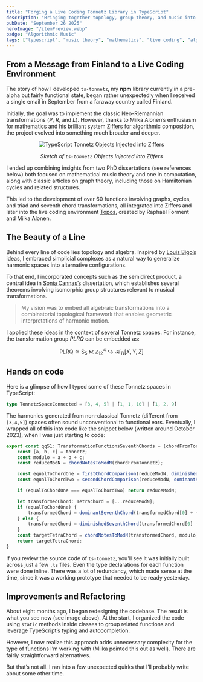 ```yaml
---
title: "Forging a Live Coding Tonnetz Library in TypeScript"
description: "Bringing together topology, group theory, and music into Ziffers and the interactive live coding environment Topos."
pubDate: "September 26 2025"
heroImage: "/itemPreview.webp"
badge: "Algorithmic Music"
tags: ["typescript", "music theory", "mathematics", "live coding", "algorithmic composition", "tonnetz"]
---
```


## From a Message from Finland to a Live Coding Environment

The story of how I developed `ts-tonnetz`, my **npm** library currently in a pre-alpha but fairly functional state, began rather unexpectedly when I received a single email in September from a faraway country called Finland.

Initially, the goal was to implement the classic Neo-Riemannian transformations ($P$, $R$, and $L$). However, thanks to Miika Alonen’s enthusiasm for mathematics and his brilliant system  <a href="https://topos.live/#ziffers_basics" target="_blank" rel="noopener noreferrer">Ziffers</a> for algorithmic composition, the project evolved into something much broader and deeper.

<div align="center">
  <img src="/svg-ggb/blog-tstonnetz-1.svg" alt="TypeScript Tonnetz Objects Injected into Ziffers" class="w-[98%]" />
  <p><em>Sketch of <code>ts-tonnetz</code> Objects Injected into Ziffers</em></p>
</div>

I ended up combining insights from two PhD dissertations (see references below) both focused on mathematical music theory and one in computation, along with classic articles on graph theory, including those on Hamiltonian cycles and related structures.

This led to the development of over 60 functions involving graphs, cycles, and triad and seventh chord transformations, all integrated into Ziffers and later into the live coding environment <a href="https://topos.live/#ziffers_tonnetz/" target="_blank" rel="noopener noreferrer">Topos</a>, created by Raphaël Forment and Miika Alonen.

## The Beauty of a Line

Behind every line of code lies topology and algebra. Inspired by  <a href=" https://theses.hal.science/tel-01326827" target="_blank" rel="noopener noreferrer">Louis Bigo’s</a> ideas, I embraced simplicial complexes as a natural way to generalize harmonic spaces into alternative configurations.

To that end, I incorporated concepts such as the semidirect product, a central idea in <a href="https://theses.hal.science/tel-02179522" target="_blank" rel="noopener noreferrer">Sonia Cannas’s</a>  dissertation, which establishes several theorems involving isomorphic group structures relevant to musical transformations.

> My vision was to embed all algebraic transformations into a combinatorial topological framework that enables geometric interpretations of harmonic motion.

I applied these ideas in the context of several Tonnetz spaces. For instance, the transformation group $PLRQ$ can be embedded as:

$$
\textrm{PLRQ} \cong \textrm{S}_5 \ltimes \mathbb{Z}_{12}^4 \hookrightarrow \mathcal{K}_{TI}[X,Y,Z]
$$

## Hands on code

Here is a glimpse of how I typed some of these Tonnetz spaces in TypeScript:

```ts
type TonnetzSpaceConnected = [3, 4, 5] | [1, 1, 10] | [1, 2, 9]
```

The harmonies generated from non-classical Tonnetz (different from `[3,4,5]`) spaces often sound unconventional to functional ears. Eventually, I wrapped all of this into code like the snippet below (written around October 2023), when I was just starting to code:

```ts
export const qq51: TransformationFunctionsSeventhChords = (chordFromTonnetz, tonnetz): Tetrachord => {
    const [a, b, c] = tonnetz;
    const modulo = a + b + c;
    const reduceModN = chordNotesToModN(chordFromTonnetz);

    const equalToChordOne = firstChordComparison(reduceModN, diminishedSeventhChord(reduceModN[0], tonnetz));
    const equalToChordTwo = secondChordComparison(reduceModN, dominantSeventhChord(reduceModN[0], tonnetz));

    if (equalToChordOne === equalToChordTwo) return reduceModN;

    let transformedChord: Tetrachord = [...reduceModN];
    if (equalToChordOne) {
        transformedChord = dominantSeventhChord(transformedChord[0] + (c - a), tonnetz);
    } else {
        transformedChord = diminishedSeventhChord(transformedChord[0] - (c - a), tonnetz);
    }
    const targetTetraChord = chordNotesToModN(transformedChord, modulo);
    return targetTetraChord;
}
```

If you review the source code of `ts-tonnetz`, you'll see it was initially built across just a few `.ts` files.
Even the type declarations for each function were done inline.
There was a lot of redundancy, which made sense at the time, since it was a working prototype that needed to be ready yesterday.

## Improvements and Refactoring

About eight months ago, I began redesigning the codebase. The result is what you see now (see image above). At the start, I organized the code using `static` methods inside classes to group related functions and leverage TypeScript’s typing and autocompletion.

However, I now realize this approach adds unnecessary complexity for the type of functions I’m working with (Miika pointed this out as well). There are fairly straightforward alternatives.

But that’s not all. I ran into a few unexpected quirks that I’ll probably write about some other time.

